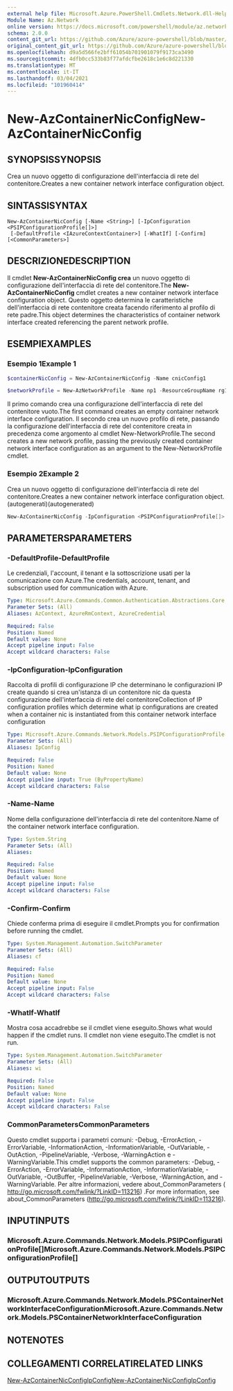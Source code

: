 ```yaml
---
external help file: Microsoft.Azure.PowerShell.Cmdlets.Network.dll-Help.xml
Module Name: Az.Network
online version: https://docs.microsoft.com/powershell/module/az.network/new-AzContainerNicconfig
schema: 2.0.0
content_git_url: https://github.com/Azure/azure-powershell/blob/master/src/Network/Network/help/New-AzContainerNicConfig.md
original_content_git_url: https://github.com/Azure/azure-powershell/blob/master/src/Network/Network/help/New-AzContainerNicConfig.md
ms.openlocfilehash: d9a5d566fe2bff61054b701901079f9173ca3490
ms.sourcegitcommit: 4dfb0cc533b83f77afdcfbe2618c1e6c8d221330
ms.translationtype: MT
ms.contentlocale: it-IT
ms.lasthandoff: 03/04/2021
ms.locfileid: "101960414"
---
```

# <span data-ttu-id="c994c-101">New-AzContainerNicConfig</span><span class="sxs-lookup"><span data-stu-id="c994c-101">New-AzContainerNicConfig</span></span>

## <span data-ttu-id="c994c-102">SYNOPSIS</span><span class="sxs-lookup"><span data-stu-id="c994c-102">SYNOPSIS</span></span>
<span data-ttu-id="c994c-103">Crea un nuovo oggetto di configurazione dell'interfaccia di rete del contenitore.</span><span class="sxs-lookup"><span data-stu-id="c994c-103">Creates a new container network interface configuration object.</span></span>

## <span data-ttu-id="c994c-104">SINTASSI</span><span class="sxs-lookup"><span data-stu-id="c994c-104">SYNTAX</span></span>

```
New-AzContainerNicConfig [-Name <String>] [-IpConfiguration <PSIPConfigurationProfile[]>]
 [-DefaultProfile <IAzureContextContainer>] [-WhatIf] [-Confirm] [<CommonParameters>]
```

## <span data-ttu-id="c994c-105">DESCRIZIONE</span><span class="sxs-lookup"><span data-stu-id="c994c-105">DESCRIPTION</span></span>
<span data-ttu-id="c994c-106">Il cmdlet **New-AzContainerNicConfig crea** un nuovo oggetto di configurazione dell'interfaccia di rete del contenitore.</span><span class="sxs-lookup"><span data-stu-id="c994c-106">The **New-AzContainerNicConfig** cmdlet creates a new container network interface configuration object.</span></span> <span data-ttu-id="c994c-107">Questo oggetto determina le caratteristiche dell'interfaccia di rete contenitore creata facendo riferimento al profilo di rete padre.</span><span class="sxs-lookup"><span data-stu-id="c994c-107">This object determines the characteristics of container network interface created referencing the parent network profile.</span></span>

## <span data-ttu-id="c994c-108">ESEMPI</span><span class="sxs-lookup"><span data-stu-id="c994c-108">EXAMPLES</span></span>

### <span data-ttu-id="c994c-109">Esempio 1</span><span class="sxs-lookup"><span data-stu-id="c994c-109">Example 1</span></span>
```powershell
$containerNicConfig = New-AzContainerNicConfig -Name cnicConfig1

$networkProfile = New-AzNetworkProfile -Name np1 -ResourceGroupName rg1 -Location westus -ContainerNetworkInterfaceConfiguration $containerNicConfig
```

<span data-ttu-id="c994c-110">Il primo comando crea una configurazione dell'interfaccia di rete del contenitore vuoto.</span><span class="sxs-lookup"><span data-stu-id="c994c-110">The first command creates an empty container network interface configuration.</span></span> <span data-ttu-id="c994c-111">Il secondo crea un nuovo profilo di rete, passando la configurazione dell'interfaccia di rete del contenitore creata in precedenza come argomento al cmdlet New-NetworkProfile.</span><span class="sxs-lookup"><span data-stu-id="c994c-111">The second creates a new network profile, passing the previously created container network interface configuration as an argument to the New-NetworkProfile cmdlet.</span></span>

### <span data-ttu-id="c994c-112">Esempio 2</span><span class="sxs-lookup"><span data-stu-id="c994c-112">Example 2</span></span>

<span data-ttu-id="c994c-113">Crea un nuovo oggetto di configurazione dell'interfaccia di rete del contenitore.</span><span class="sxs-lookup"><span data-stu-id="c994c-113">Creates a new container network interface configuration object.</span></span> <span data-ttu-id="c994c-114">(autogenerati)</span><span class="sxs-lookup"><span data-stu-id="c994c-114">(autogenerated)</span></span>

<!-- Aladdin Generated Example -->
```powershell
New-AzContainerNicConfig -IpConfiguration <PSIPConfigurationProfile[]> -Name cnic
```

## <span data-ttu-id="c994c-115">PARAMETERS</span><span class="sxs-lookup"><span data-stu-id="c994c-115">PARAMETERS</span></span>

### <span data-ttu-id="c994c-116">-DefaultProfile</span><span class="sxs-lookup"><span data-stu-id="c994c-116">-DefaultProfile</span></span>
<span data-ttu-id="c994c-117">Le credenziali, l'account, il tenant e la sottoscrizione usati per la comunicazione con Azure.</span><span class="sxs-lookup"><span data-stu-id="c994c-117">The credentials, account, tenant, and subscription used for communication with Azure.</span></span>

```yaml
Type: Microsoft.Azure.Commands.Common.Authentication.Abstractions.Core.IAzureContextContainer
Parameter Sets: (All)
Aliases: AzContext, AzureRmContext, AzureCredential

Required: False
Position: Named
Default value: None
Accept pipeline input: False
Accept wildcard characters: False
```

### <span data-ttu-id="c994c-118">-IpConfiguration</span><span class="sxs-lookup"><span data-stu-id="c994c-118">-IpConfiguration</span></span>
<span data-ttu-id="c994c-119">Raccolta di profili di configurazione IP che determinano le configurazioni IP create quando si crea un'istanza di un contenitore nic da questa configurazione dell'interfaccia di rete del contenitore</span><span class="sxs-lookup"><span data-stu-id="c994c-119">Collection of IP configuration profiles which determine what ip configurations are created when a container nic is instantiated from this container network interface configuration</span></span>

```yaml
Type: Microsoft.Azure.Commands.Network.Models.PSIPConfigurationProfile[]
Parameter Sets: (All)
Aliases: IpConfig

Required: False
Position: Named
Default value: None
Accept pipeline input: True (ByPropertyName)
Accept wildcard characters: False
```

### <span data-ttu-id="c994c-120">-Name</span><span class="sxs-lookup"><span data-stu-id="c994c-120">-Name</span></span>
<span data-ttu-id="c994c-121">Nome della configurazione dell'interfaccia di rete del contenitore.</span><span class="sxs-lookup"><span data-stu-id="c994c-121">Name of the container network interface configuration.</span></span>

```yaml
Type: System.String
Parameter Sets: (All)
Aliases:

Required: False
Position: Named
Default value: None
Accept pipeline input: False
Accept wildcard characters: False
```

### <span data-ttu-id="c994c-122">-Confirm</span><span class="sxs-lookup"><span data-stu-id="c994c-122">-Confirm</span></span>
<span data-ttu-id="c994c-123">Chiede conferma prima di eseguire il cmdlet.</span><span class="sxs-lookup"><span data-stu-id="c994c-123">Prompts you for confirmation before running the cmdlet.</span></span>

```yaml
Type: System.Management.Automation.SwitchParameter
Parameter Sets: (All)
Aliases: cf

Required: False
Position: Named
Default value: None
Accept pipeline input: False
Accept wildcard characters: False
```

### <span data-ttu-id="c994c-124">-WhatIf</span><span class="sxs-lookup"><span data-stu-id="c994c-124">-WhatIf</span></span>
<span data-ttu-id="c994c-125">Mostra cosa accadrebbe se il cmdlet viene eseguito.</span><span class="sxs-lookup"><span data-stu-id="c994c-125">Shows what would happen if the cmdlet runs.</span></span>
<span data-ttu-id="c994c-126">Il cmdlet non viene eseguito.</span><span class="sxs-lookup"><span data-stu-id="c994c-126">The cmdlet is not run.</span></span>

```yaml
Type: System.Management.Automation.SwitchParameter
Parameter Sets: (All)
Aliases: wi

Required: False
Position: Named
Default value: None
Accept pipeline input: False
Accept wildcard characters: False
```

### <span data-ttu-id="c994c-127">CommonParameters</span><span class="sxs-lookup"><span data-stu-id="c994c-127">CommonParameters</span></span>
<span data-ttu-id="c994c-128">Questo cmdlet supporta i parametri comuni: -Debug, -ErrorAction, -ErrorVariable, -InformationAction, -InformationVariable, -OutVariable, -OutAction, -PipelineVariable, -Verbose, -WarningAction e -WarningVariable.</span><span class="sxs-lookup"><span data-stu-id="c994c-128">This cmdlet supports the common parameters: -Debug, -ErrorAction, -ErrorVariable, -InformationAction, -InformationVariable, -OutVariable, -OutBuffer, -PipelineVariable, -Verbose, -WarningAction, and -WarningVariable.</span></span> <span data-ttu-id="c994c-129">Per altre informazioni, vedere about_CommonParameters ( http://go.microsoft.com/fwlink/?LinkID=113216) .</span><span class="sxs-lookup"><span data-stu-id="c994c-129">For more information, see about_CommonParameters (http://go.microsoft.com/fwlink/?LinkID=113216).</span></span>

## <span data-ttu-id="c994c-130">INPUT</span><span class="sxs-lookup"><span data-stu-id="c994c-130">INPUTS</span></span>

### <span data-ttu-id="c994c-131">Microsoft.Azure.Commands.Network.Models.PSIPConfigurationProfile[]</span><span class="sxs-lookup"><span data-stu-id="c994c-131">Microsoft.Azure.Commands.Network.Models.PSIPConfigurationProfile[]</span></span>

## <span data-ttu-id="c994c-132">OUTPUT</span><span class="sxs-lookup"><span data-stu-id="c994c-132">OUTPUTS</span></span>

### <span data-ttu-id="c994c-133">Microsoft.Azure.Commands.Network.Models.PSContainerNetworkInterfaceConfiguration</span><span class="sxs-lookup"><span data-stu-id="c994c-133">Microsoft.Azure.Commands.Network.Models.PSContainerNetworkInterfaceConfiguration</span></span>

## <span data-ttu-id="c994c-134">NOTE</span><span class="sxs-lookup"><span data-stu-id="c994c-134">NOTES</span></span>

## <span data-ttu-id="c994c-135">COLLEGAMENTI CORRELATI</span><span class="sxs-lookup"><span data-stu-id="c994c-135">RELATED LINKS</span></span>

[<span data-ttu-id="c994c-136">New-AzContainerNicConfigIpConfig</span><span class="sxs-lookup"><span data-stu-id="c994c-136">New-AzContainerNicConfigIpConfig</span></span>](./New-AzContainerNicConfigIpConfig.md)
